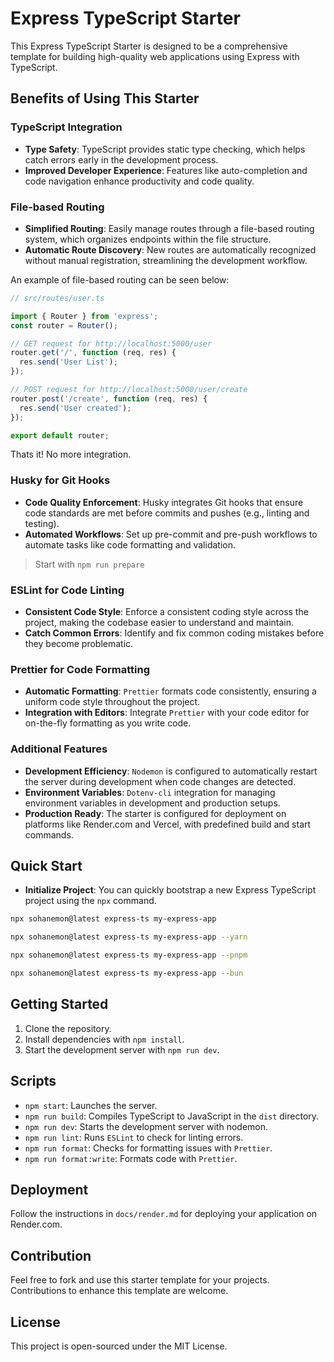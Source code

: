 # Express TypeScript Starter

This Express TypeScript Starter is designed to be a comprehensive template for building high-quality web applications using Express with TypeScript.

## Benefits of Using This Starter

### TypeScript Integration

- **Type Safety**: TypeScript provides static type checking, which helps catch errors early in the development process.
- **Improved Developer Experience**: Features like auto-completion and code navigation enhance productivity and code quality.

### File-based Routing

- **Simplified Routing**: Easily manage routes through a file-based routing system, which organizes endpoints within the file structure.
- **Automatic Route Discovery**: New routes are automatically recognized without manual registration, streamlining the development workflow.

An example of file-based routing can be seen below:

```typescript
// src/routes/user.ts

import { Router } from 'express';
const router = Router();

// GET request for http://localhost:5000/user
router.get('/', function (req, res) {
  res.send('User List');
});

// POST request for http://localhost:5000/user/create
router.post('/create', function (req, res) {
  res.send('User created');
});

export default router;
```

Thats it! No more integration.

### Husky for Git Hooks

- **Code Quality Enforcement**: Husky integrates Git hooks that ensure code standards are met before commits and pushes (e.g., linting and testing).
- **Automated Workflows**: Set up pre-commit and pre-push workflows to automate tasks like code formatting and validation.

> Start with `npm run prepare`

### ESLint for Code Linting

- **Consistent Code Style**: Enforce a consistent coding style across the project, making the codebase easier to understand and maintain.
- **Catch Common Errors**: Identify and fix common coding mistakes before they become problematic.

### Prettier for Code Formatting

- **Automatic Formatting**: `Prettier` formats code consistently, ensuring a uniform code style throughout the project.
- **Integration with Editors**: Integrate `Prettier` with your code editor for on-the-fly formatting as you write code.

### Additional Features

- **Development Efficiency**: `Nodemon` is configured to automatically restart the server during development when code changes are detected.
- **Environment Variables**: `Dotenv-cli` integration for managing environment variables in development and production setups.
- **Production Ready**: The starter is configured for deployment on platforms like Render.com and Vercel, with predefined build and start commands.

## Quick Start

- **Initialize Project**: You can quickly bootstrap a new Express TypeScript project using the `npx` command.

```bash
npx sohanemon@latest express-ts my-express-app
```

```bash
npx sohanemon@latest express-ts my-express-app --yarn
```

```bash
npx sohanemon@latest express-ts my-express-app --pnpm
```

```bash
npx sohanemon@latest express-ts my-express-app --bun

```

## Getting Started

1. Clone the repository.
2. Install dependencies with `npm install`.
3. Start the development server with `npm run dev`.

## Scripts

- `npm start`: Launches the server.
- `npm run build`: Compiles TypeScript to JavaScript in the `dist` directory.
- `npm run dev`: Starts the development server with nodemon.
- `npm run lint`: Runs `ESLint` to check for linting errors.
- `npm run format`: Checks for formatting issues with `Prettier`.
- `npm run format:write`: Formats code with `Prettier`.

## Deployment

Follow the instructions in `docs/render.md` for deploying your application on Render.com.

## Contribution

Feel free to fork and use this starter template for your projects. Contributions to enhance this template are welcome.

## License

This project is open-sourced under the MIT License.
